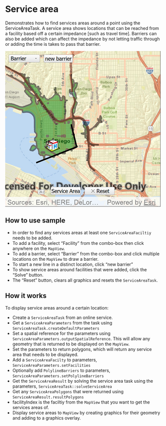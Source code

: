 # Service area

Demonstrates how to find services areas around a point using the
ServiceAreaTask. A service area shows locations that can be reached from
a facility based off a certain impedance \[such as travel time\].
Barriers can also be added which can affect the impedance by not letting
traffic through or adding the time is takes to pass that barrier.

![](screenshot.png)

## How to use sample

  - In order to find any services areas at least one
    `ServiceAreaFaciltiy` needs to be added.
  - To add a facility, select “Facility” from the combo-box then click
    anywhere on the `MapView`.
  - To add a barrier, select “Barrier” from the combo-box and click
    multiple locations on the `MapView` to draw a barrier.
  - To start a new line in a distinct location, click “new barrier”
  - To show service areas around facilities that were added, click the
    “Solve” button.
  - The “Reset” button, clears all graphics and resets the
    `ServiceAreaTask`.

## How it works

To display service areas around a certain location:

  - Create a `ServiceAreaTask` from an online service.
  - Get a `ServiceAreaParameters` from the task using
    `ServiceAreaTask.createDefaultParameters`
  - Set a spatial reference for the parameters using
    `ServiceAreaParameters.outputSpatialReference`. This will allow any
    geometry that is returned to be displayed on the `MapView`.
  - Set the parameters to return polygons, which will return any service
    area that needs to be displayed.
  - Add a `ServiceAreaFacilty` to parameters,
    `ServiceAreaParameters.setFacilities`
  - Optionally add `PolylineBarriers` to parameters,
    `ServiceAreaParameters.setPolylineBarriers`
  - Get the `ServiceAreaResult` by solving the service area task using
    the parameters, `ServiceAreaTask::solveServiceArea`
  - Get any `ServiceAreaPolygons` that were returned using
    `ServiceAreaResult.resultPolygons`
  - facilityIndex is the faciltiy from the `MapView` that you want to
    get the services areas of.
  - Display service areas to `MapView` by creating graphics for their
    geometry and adding to a graphics overlay.
